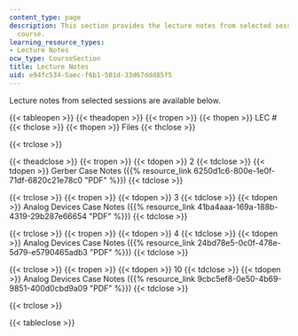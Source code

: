 ```yaml
---
content_type: page
description: This section provides the lecture notes from selected sessions of the
  course.
learning_resource_types:
- Lecture Notes
ocw_type: CourseSection
title: Lecture Notes
uid: e94fc534-5aec-f6b1-501d-33d67ddd85f5
---
```


Lecture notes from selected sessions are available below.

{{< tableopen >}}
{{< theadopen >}}
{{< tropen >}}
{{< thopen >}}
LEC #
{{< thclose >}}
{{< thopen >}}
Files
{{< thclose >}}

{{< trclose >}}

{{< theadclose >}}
{{< tropen >}}
{{< tdopen >}}
2
{{< tdclose >}}
{{< tdopen >}}
Gerber Case Notes ({{% resource_link 6250d1c6-800e-1e0f-71df-6820c21e78c0 "PDF" %}})
{{< tdclose >}}

{{< trclose >}}
{{< tropen >}}
{{< tdopen >}}
3
{{< tdclose >}}
{{< tdopen >}}
Analog Devices Case Notes ({{% resource_link 41ba4aaa-169a-188b-4319-29b287e66654 "PDF" %}})
{{< tdclose >}}

{{< trclose >}}
{{< tropen >}}
{{< tdopen >}}
4
{{< tdclose >}}
{{< tdopen >}}
Analog Devices Case Notes ({{% resource_link 24bd78e5-0c0f-478e-5d79-e5790465adb3 "PDF" %}})
{{< tdclose >}}

{{< trclose >}}
{{< tropen >}}
{{< tdopen >}}
10
{{< tdclose >}}
{{< tdopen >}}
Analog Devices Case Notes ({{% resource_link 9cbc5ef8-0e50-4b69-9851-400d0cbd9a09 "PDF" %}})
{{< tdclose >}}

{{< trclose >}}

{{< tableclose >}}